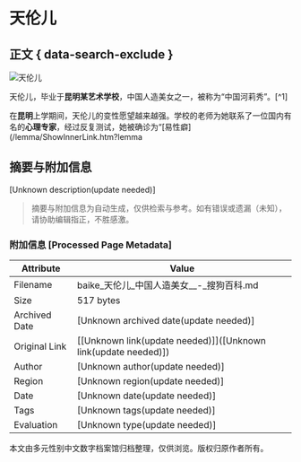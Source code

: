 # 天伦儿

## 正文 { data-search-exclude }


![天伦儿](https://pic.baike.soso.com/ugc/baikepic2/0/20240509120606-580250130_jpeg_338_491_37018.jpg)

天伦儿，毕业于**昆明某艺术学校**，中国人造美女之一，被称为“中国河莉秀”。[^1]

在**昆明**上学期间，天伦儿的变性愿望越来越强。学校的老师为她联系了一位国内有名的**心理专家**，经过反复测试，她被确诊为“[易性癖](/lemma/ShowInnerLink.htm?lemma
<!-- tcd_original_link https://baike.sogou.com/v8914540.htm -->


## 摘要与附加信息

<!-- tcd_abstract -->
[Unknown description(update needed)]
<!-- tcd_abstract_end -->

> 摘要与附加信息为自动生成，仅供检索与参考。如有错误或遗漏（未知），请协助编辑指正，不胜感激。

### 附加信息 [Processed Page Metadata]

| Attribute       | Value                                  |
|-----------------|----------------------------------------|
| Filename        | baike_天伦儿_中国人造美女__-_搜狗百科.md                             |
| Size            | 517 bytes                           |
| Archived Date   | [Unknown archived date(update needed)]                             |
| Original Link   | [[Unknown link(update needed)]]([Unknown link(update needed)])                       |
| Author          | [Unknown author(update needed)]                               |
| Region          | [Unknown region(update needed)]                               |
| Date            | [Unknown date(update needed)]                                 |
| Tags            | [Unknown tags(update needed)]                                 |
| Evaluation            | [Unknown type(update needed)]                                 |
<!-- tcd_table_end -->

本文由多元性别中文数字档案馆归档整理，仅供浏览。版权归原作者所有。
